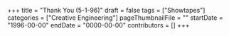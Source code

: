 +++
title = "Thank You (5-1-96)"
draft = false
tags = ["Showtapes"]
categories = ["Creative Engineering"]
pageThumbnailFile = ""
startDate = "1996-00-00"
endDate = "0000-00-00"
contributors = []
+++
